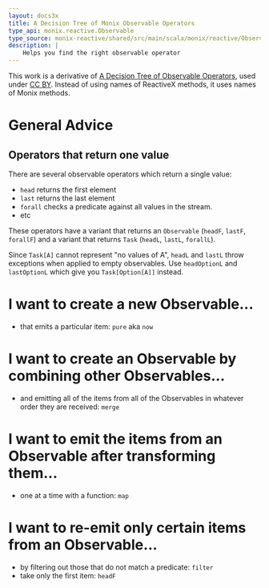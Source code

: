 ```yaml
---
layout: docs3x
title: A Decision Tree of Monix Observable Operators
type_api: monix.reactive.Observable
type_source: monix-reactive/shared/src/main/scala/monix/reactive/Observable.scala
description: |
    Helps you find the right observable operator
---
```


This work is a derivative of [A Decision Tree of Observable Operators](http://reactivex.io/documentation/operators.html#tree), used under [CC BY](https://creativecommons.org/licenses/by/3.0/). Instead of using names of ReactiveX methods, it uses names of Monix methods.

# General Advice
## Operators that return one value
There are several observable operators which return a single value:
- `head` returns the first element
- `last` returns the last element
- `forall` checks a predicate against all values in the stream.
- etc

These operators have a variant that returns an `Observable` (`headF`, `lastF`, `forallF`) and a variant that returns `Task` (`headL`, `lastL`, `forallL`).

Since `Task[A]` cannot represent "no values of A", `headL` and `lastL` throw exceptions when applied to empty observables. Use `headOptionL` and `lastOptionL`
which give you `Task[Option[A]]` instead.


# I want to create a new Observable...
- that emits a particular item: `pure` aka `now`

# I want to create an Observable by combining other Observables...
- and emitting all of the items from all of the Observables in whatever order they are received: `merge`

# I want to emit the items from an Observable after transforming them...
- one at a time with a function: `map`

# I want to re-emit only certain items from an Observable...
- by filtering out those that do not match a predicate: `filter`
- take only the first item: `headF`
